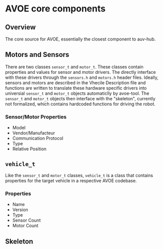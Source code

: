 # AVOE core components

## Overview
The core source for AVOE, essentially the closest component to auv-hub.

## Motors and Sensors
There are two classes `sensor_t` and `motor_t`. These classes contain properties and values for sensor and motor drivers. The directly interface with these drivers through the `sensors.h` and `motors.h` header files. Ideally, sensors and motors are described in the Vhecile Description file and functions are written to translate these hardware specific drivers into universial `sensor_t` and `motor_t` objects automaticlly by avoe-tool. The `sensor_t` and `motor_t` objects then interface with the "skeleton", currently not formalized, which contains hardcoded functions for driving the robot.

### Sensor/Motor Properties
- Model
- Vendor/Manufacteur
- Communication Protocol
- Type
- Relative Position


## `vehicle_t`

Like the `sensor_t` and `motor_t` classes, `vehicle_t` is a class that contains properties for the target vehicle in a respective AVOE codebase. 
### Properties
- Name
- Version
- Type
- Sensor Count
- Motor Count 



## Skeleton


